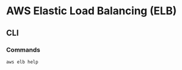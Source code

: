 # AWS Elastic Load Balancing (ELB)

<!--
Application Load Balancer
-->

## CLI

### Commands

```sh
aws elb help
```
